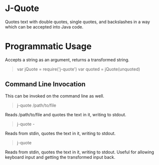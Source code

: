 # J-Quote

Quotes text with double quotes, single quotes, and backslashes in a way which
can be accepted into Java code.

# Programmatic Usage

Accepts a string as an argument, returns a transformed string.

> var jQuote = require('j-quote')
> var quoted = jQuote(unquoted)

## Command Line Invocation

This can be invoked on the command line as well.

> j-quote /path/to/file

Reads /path/to/file and quotes the text in it, writing to stdout.

> j-quote -

Reads from stdin, quotes the text in it, writing to stdout.

> j-quote

Reads from stdin, quotes the text in it, writing to stdout. Useful for allowing
keyboard input and getting the transformed input back.
